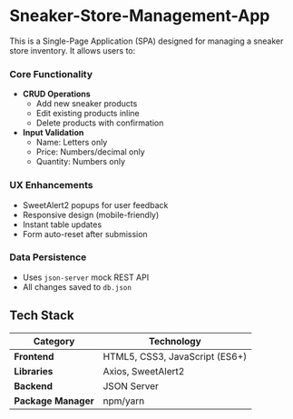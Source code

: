 # Sneaker-Store-Management-App
This is a Single-Page Application (SPA) designed for managing a sneaker store inventory. It allows users to:

### Core Functionality
- **CRUD Operations**
  -  Add new sneaker products
  -  Edit existing products inline
  - Delete products with confirmation
- **Input Validation**
  -  Name: Letters only
  -  Price: Numbers/decimal only
  -  Quantity: Numbers only

###  UX Enhancements
- SweetAlert2 popups for user feedback
- Responsive design (mobile-friendly)
- Instant table updates
- Form auto-reset after submission

### Data Persistence
- Uses `json-server` mock REST API
- All changes saved to `db.json`

##  Tech Stack

| Category       | Technology           |
|----------------|----------------------|
| **Frontend**   | HTML5, CSS3, JavaScript (ES6+) |
| **Libraries**  | Axios, SweetAlert2   |
| **Backend**    | JSON Server          |
| **Package Manager** | npm/yarn    |
